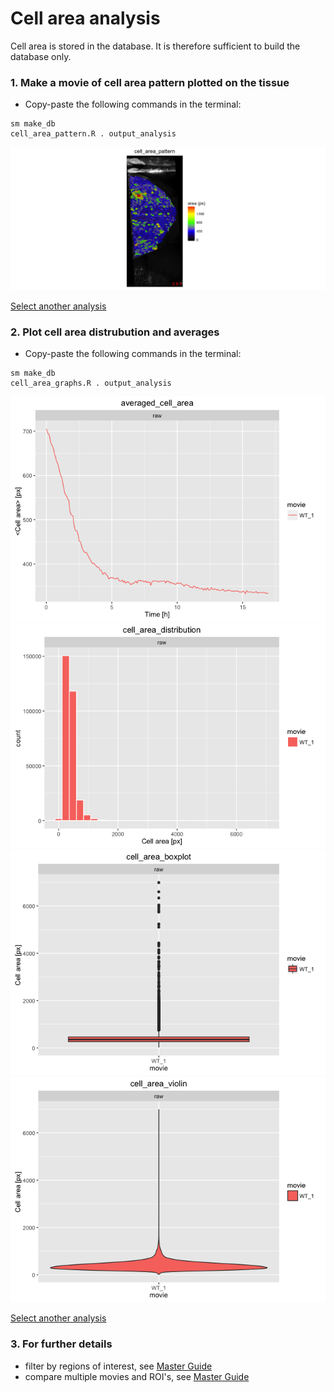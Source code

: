 
# Cell area analysis

Cell area is stored in the database. It is therefore sufficient to build the database only.


### 1. Make a movie of cell area pattern plotted on the tissue

* Copy-paste the following commands in the terminal:

```
sm make_db 
cell_area_pattern.R . output_analysis
```

![](cell_area_files/figure-html/cell_area_pattern-1.png)

[Select another analysis](tm_qs_example_data.md)

### 2. Plot cell area distrubution and averages
* Copy-paste the following commands in the terminal:

```
sm make_db 
cell_area_graphs.R . output_analysis
```

![](cell_area_files/figure-html/cell_area_graphs-1.png)![](cell_area_files/figure-html/cell_area_graphs-2.png)![](cell_area_files/figure-html/cell_area_graphs-3.png)![](cell_area_files/figure-html/cell_area_graphs-4.png)

[Select another analysis](tm_qs_example_data.md)

### 3. For further details
* filter by regions of interest, see [Master Guide](https://mpicbg-scicomp.github.io/tissue_miner/tm_tutorial/R-tutorial.html#plot-the-color-coded-cell-area-pattern-in-the-whole_tissue-roi)
* compare multiple movies and ROI's, see [Master Guide](https://mpicbg-scicomp.github.io/tissue_miner/tm_tutorial/R-tutorial.html#comparing-averaged-quantities-between-movies-and-rois)
